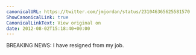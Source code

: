 ```yaml
---
canonicalURL: https://twitter.com/jmjordan/status/231046365625581570
ShowCanonicalLink: true
CanonicalLinkText: View original on
date: 2012-08-02T15:18:40+00:00
---
```

BREAKING NEWS: I have resigned from my job.